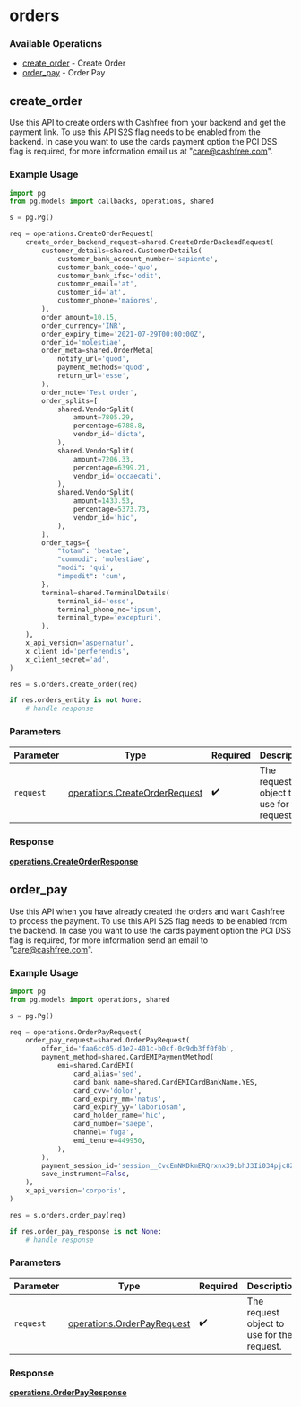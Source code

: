 # orders

### Available Operations

* [create_order](#create_order) - Create Order
* [order_pay](#order_pay) - Order Pay

## create_order

Use this API to create orders with Cashfree from your backend and get the payment link. To use this API S2S flag needs to be enabled from the backend. In case you want to use the cards payment option the PCI DSS flag is required, for more information email us at "care@cashfree.com".

### Example Usage

```python
import pg
from pg.models import callbacks, operations, shared

s = pg.Pg()

req = operations.CreateOrderRequest(
    create_order_backend_request=shared.CreateOrderBackendRequest(
        customer_details=shared.CustomerDetails(
            customer_bank_account_number='sapiente',
            customer_bank_code='quo',
            customer_bank_ifsc='odit',
            customer_email='at',
            customer_id='at',
            customer_phone='maiores',
        ),
        order_amount=10.15,
        order_currency='INR',
        order_expiry_time='2021-07-29T00:00:00Z',
        order_id='molestiae',
        order_meta=shared.OrderMeta(
            notify_url='quod',
            payment_methods='quod',
            return_url='esse',
        ),
        order_note='Test order',
        order_splits=[
            shared.VendorSplit(
                amount=7805.29,
                percentage=6788.8,
                vendor_id='dicta',
            ),
            shared.VendorSplit(
                amount=7206.33,
                percentage=6399.21,
                vendor_id='occaecati',
            ),
            shared.VendorSplit(
                amount=1433.53,
                percentage=5373.73,
                vendor_id='hic',
            ),
        ],
        order_tags={
            "totam": 'beatae',
            "commodi": 'molestiae',
            "modi": 'qui',
            "impedit": 'cum',
        },
        terminal=shared.TerminalDetails(
            terminal_id='esse',
            terminal_phone_no='ipsum',
            terminal_type='excepturi',
        ),
    ),
    x_api_version='aspernatur',
    x_client_id='perferendis',
    x_client_secret='ad',
)

res = s.orders.create_order(req)

if res.orders_entity is not None:
    # handle response
```

### Parameters

| Parameter                                                                      | Type                                                                           | Required                                                                       | Description                                                                    |
| ------------------------------------------------------------------------------ | ------------------------------------------------------------------------------ | ------------------------------------------------------------------------------ | ------------------------------------------------------------------------------ |
| `request`                                                                      | [operations.CreateOrderRequest](../../models/operations/createorderrequest.md) | :heavy_check_mark:                                                             | The request object to use for the request.                                     |


### Response

**[operations.CreateOrderResponse](../../models/operations/createorderresponse.md)**


## order_pay

Use this API when you have already created the orders and want Cashfree to process the payment. To use this API S2S flag needs to be enabled from the backend. In case you want to use the cards payment option the PCI DSS flag is required, for more information send an email to "care@cashfree.com".

### Example Usage

```python
import pg
from pg.models import operations, shared

s = pg.Pg()

req = operations.OrderPayRequest(
    order_pay_request=shared.OrderPayRequest(
        offer_id='faa6cc05-d1e2-401c-b0cf-0c9db3ff0f0b',
        payment_method=shared.CardEMIPaymentMethod(
            emi=shared.CardEMI(
                card_alias='sed',
                card_bank_name=shared.CardEMICardBankName.YES,
                card_cvv='dolor',
                card_expiry_mm='natus',
                card_expiry_yy='laboriosam',
                card_holder_name='hic',
                card_number='saepe',
                channel='fuga',
                emi_tenure=449950,
            ),
        ),
        payment_session_id='session__CvcEmNKDkmERQrxnx39ibhJ3Ii034pjc8ZVxf3qcgEXCWlgDDlHRgz2XYZCqpajDQSXMMtCusPgOIxYP2LZx0-05p39gC2Vgmq1RAj--gcn',
        save_instrument=False,
    ),
    x_api_version='corporis',
)

res = s.orders.order_pay(req)

if res.order_pay_response is not None:
    # handle response
```

### Parameters

| Parameter                                                                | Type                                                                     | Required                                                                 | Description                                                              |
| ------------------------------------------------------------------------ | ------------------------------------------------------------------------ | ------------------------------------------------------------------------ | ------------------------------------------------------------------------ |
| `request`                                                                | [operations.OrderPayRequest](../../models/operations/orderpayrequest.md) | :heavy_check_mark:                                                       | The request object to use for the request.                               |


### Response

**[operations.OrderPayResponse](../../models/operations/orderpayresponse.md)**

